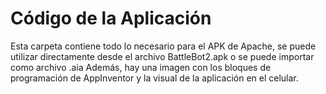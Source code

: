 ﻿# Código de la Aplicación

Esta carpeta contiene todo lo necesario para el APK de Apache, se puede utilizar directamente desde el archivo BattleBot2.apk o se puede importar como archivo .aia
Además, hay una imagen con los bloques de programación de AppInventor y la visual de la aplicación en el celular.


